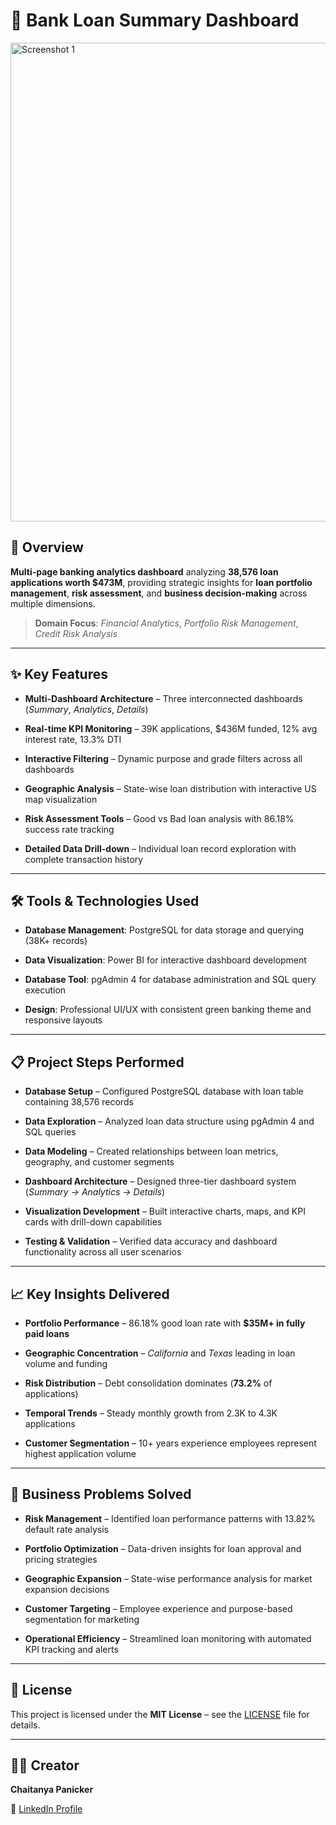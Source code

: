# 🏦 Bank Loan Summary Dashboard

<img width="1334" height="766" alt="Screenshot 1" src="https://github.com/user-attachments/assets/9efab230-5cdc-4d21-865a-f56457768bf8" />

## 🎯 Overview
**Multi-page banking analytics dashboard** analyzing **38,576 loan applications worth $473M**, providing strategic insights for **loan portfolio management**, **risk assessment**, and **business decision-making** across multiple dimensions.  

> **Domain Focus**: *Financial Analytics*, *Portfolio Risk Management*, *Credit Risk Analysis*  

---

## ✨ Key Features
- **Multi-Dashboard Architecture** – Three interconnected dashboards (*Summary*, *Analytics*, *Details*)
  
- **Real-time KPI Monitoring** – 39K applications, $436M funded, 12% avg interest rate, 13.3% DTI

- **Interactive Filtering** – Dynamic purpose and grade filters across all dashboards

- **Geographic Analysis** – State-wise loan distribution with interactive US map visualization
 
- **Risk Assessment Tools** – Good vs Bad loan analysis with 86.18% success rate tracking

- **Detailed Data Drill-down** – Individual loan record exploration with complete transaction history  

---

## 🛠️ Tools & Technologies Used
- **Database Management**: PostgreSQL for data storage and querying (38K+ records)
  
- **Data Visualization**: Power BI for interactive dashboard development
  
- **Database Tool**: pgAdmin 4 for database administration and SQL query execution
  
- **Design**: Professional UI/UX with consistent green banking theme and responsive layouts  

---

## 📋 Project Steps Performed
- **Database Setup** – Configured PostgreSQL database with loan table containing 38,576 records
  
- **Data Exploration** – Analyzed loan data structure using pgAdmin 4 and SQL queries
  
- **Data Modeling** – Created relationships between loan metrics, geography, and customer segments
  
- **Dashboard Architecture** – Designed three-tier dashboard system (*Summary → Analytics → Details*)
   
- **Visualization Development** – Built interactive charts, maps, and KPI cards with drill-down capabilities
   
- **Testing & Validation** – Verified data accuracy and dashboard functionality across all user scenarios  

---

## 📈 Key Insights Delivered
- **Portfolio Performance** – 86.18% good loan rate with **$35M+ in fully paid loans**
  
- **Geographic Concentration** – *California* and *Texas* leading in loan volume and funding
  
- **Risk Distribution** – Debt consolidation dominates (**73.2%** of applications)
  
- **Temporal Trends** – Steady monthly growth from 2.3K to 4.3K applications
  
- **Customer Segmentation** – 10+ years experience employees represent highest application volume  

---

## 🎯 Business Problems Solved
- **Risk Management** – Identified loan performance patterns with 13.82% default rate analysis
   
- **Portfolio Optimization** – Data-driven insights for loan approval and pricing strategies
  
- **Geographic Expansion** – State-wise performance analysis for market expansion decisions
  
- **Customer Targeting** – Employee experience and purpose-based segmentation for marketing
   
- **Operational Efficiency** – Streamlined loan monitoring with automated KPI tracking and alerts  

---

## 📜 License
This project is licensed under the **MIT License** – see the [LICENSE](LICENSE) file for details.

---

## 👨‍💻 Creator
**Chaitanya Panicker**  

📌 [LinkedIn Profile](https://www.linkedin.com/in/chaitanyapanicker/)  
